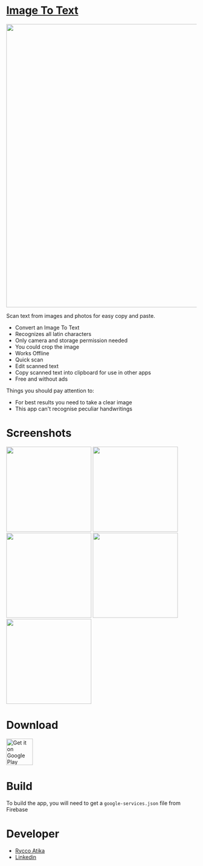 # [Image To Text](https://play.google.com/store/apps/details?id=com.ryccoatika.imagetotext)

<img src="https://raw.githubusercontent.com/ryccoatika/Image-To-Text/master/design/banner.png" width="750">

Scan text from images and photos for easy copy and paste.

* Convert an Image To Text
* Recognizes all latin characters
* Only camera and storage permission needed
* You could crop the image
* Works Offline
* Quick scan
* Edit scanned text
* Copy scanned text into clipboard for use in other apps
* Free and without ads

Things you should pay attention to:

* For best results you need to take a clear image
* This app can't recognise peculiar handwritings

# Screenshots

<img src="https://raw.githubusercontent.com/ryccoatika/Image-To-Text/master/design/screenshot_1.png" width="225"> <img src="https://raw.githubusercontent.com/ryccoatika/Image-To-Text/master/design/screenshot_2.png" width="225"> <img src="https://raw.githubusercontent.com/ryccoatika/Image-To-Text/master/design/screenshot_3.png" width="225"> <img src="https://raw.githubusercontent.com/ryccoatika/Image-To-Text/master/design/screenshot_4.png" width="225"> <img src="https://raw.githubusercontent.com/ryccoatika/Image-To-Text/master/design/screenshot_5.png" width="225">

# Download

<a href="https://play.google.com/store/apps/details?id=com.ryccoatika.imagetotext" target="_blank">
<img src="https://play.google.com/intl/en_us/badges/images/generic/en-play-badge.png" alt="Get it on Google Play" height="70"/></a>

# Build

To build the app, you will need to get a `google-services.json` file from Firebase

# Developer

* [Rycco Atika](https://ryccoatika.com)
* [Linkedin](https://www.linkedin.com/in/ryccoatika)
